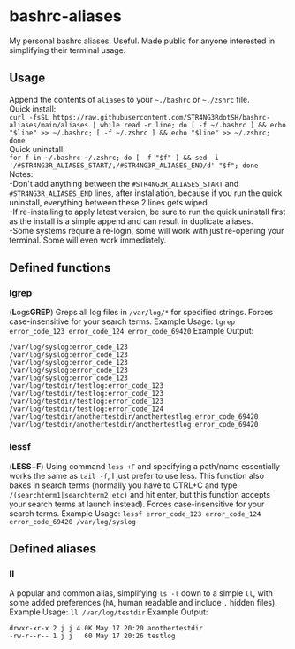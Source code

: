 # bashrc-aliases
My personal bashrc aliases. Useful. Made public for anyone interested in simplifying their terminal usage.

## Usage
Append the contents of `aliases` to your `~./bashrc` or `~./zshrc` file.\
Quick install:\
`curl -fsSL https://raw.githubusercontent.com/STR4NG3RdotSH/bashrc-aliases/main/aliases | while read -r line; do [ -f ~/.bashrc ] && echo "$line" >> ~/.bashrc; [ -f ~/.zshrc ] && echo "$line" >> ~/.zshrc; done`\
Quick uninstall:\
`for f in ~/.bashrc ~/.zshrc; do [ -f "$f" ] && sed -i '/#STR4NG3R_ALIASES_START/,/#STR4NG3R_ALIASES_END/d' "$f"; done`\
Notes:\
-Don't add anything between the `#STR4NG3R_ALIASES_START` and `#STR4NG3R_ALIASES_END` lines, after installation, because if you run the quick uninstall, everything between these 2 lines gets wiped.\
-If re-installing to apply latest version, be sure to run the quick uninstall first as the install is a simple append and can result in duplicate aliases.\
-Some systems require a re-login, some will work with just re-opening your terminal. Some will even work immediately.

## Defined functions
### lgrep 
(**L**ogs**GREP**)
Greps all log files in `/var/log/*` for specified strings. Forces case-insensitive for your search terms.
Example Usage: `lgrep error_code_123 error_code_124 error_code_69420`
Example Output:
```
/var/log/syslog:error_code_123
/var/log/syslog:error_code_123
/var/log/syslog:error_code_123
/var/log/syslog:error_code_123
/var/log/syslog:error_code_123
/var/log/testdir/testlog:error_code_123
/var/log/testdir/testlog:error_code_123
/var/log/testdir/testlog:error_code_123
/var/log/testdir/testlog:error_code_124
/var/log/testdir/anothertestdir/anothertestlog:error_code_69420
/var/log/testdir/anothertestdir/anothertestlog:error_code_69420
```

### lessf 
(**LESS**+**F**)
Using command `less +F` and specifying a path/name essentially works the same as `tail -f`, I just prefer to use less. This function also bakes in search terms (normally you have to CTRL+C and type `/(searchterm1|searchterm2|etc)` and hit enter, but this function accepts your search terms at launch instead). Forces case-insensitive for your search terms.
Example Usage: `lessf error_code_123 error_code_124 error_code_69420 /var/log/syslog`

## Defined aliases
### ll
A popular and common alias, simplifying `ls -l` down to a simple `ll`, with some added preferences (`hA`, human readable and include `.` hidden files).
Example Usage: `ll /var/log/testdir`
Example Output:
```
drwxr-xr-x 2 j j 4.0K May 17 20:20 anothertestdir
-rw-r--r-- 1 j j   60 May 17 20:26 testlog
```